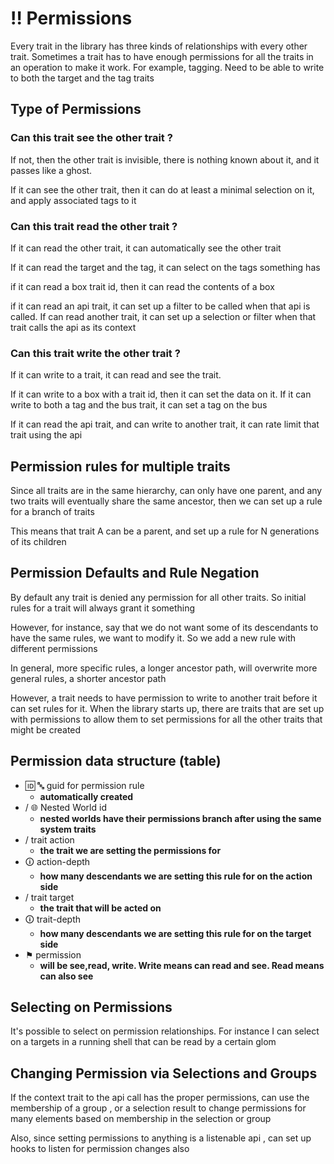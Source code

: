 # ‼ Permissions

Every trait in the library has three kinds of relationships with every other trait. Sometimes a trait has to have enough permissions for all the traits in an operation to make it work. For example, tagging. Need to be able to write to both the target and the tag traits


## Type of Permissions


### Can this trait see the other trait ?

If not, then the other trait is invisible, there is nothing known about it, and it passes like a ghost.

If it can see the other trait, then it can do at least a minimal selection on it, and apply associated tags to it


### Can this trait read the other trait ?

If it can read the other trait, it can automatically see the other trait

If it can read the target and the tag, it can select on the tags something has

if it can read a box trait id, then it can read the contents of a box

if it can read an api trait, it can set up a filter to be called when that api is called. If can read another trait, it can set up a selection or filter when that trait calls the api as its context


### Can this trait write the other trait ?

If it can write to a trait, it can read and see the trait.

If it can write to a box with a trait id, then it can set the data on it. If it can write to both a tag and the bus trait, it can set a tag on the bus

If it can read the api trait, and can write to another trait, it can rate limit that trait using the api


## Permission rules for multiple traits

Since all traits are in the same hierarchy, can only have one parent, and any two traits will eventually share the same ancestor, then we can set up a rule for a branch of traits

This means that trait A can be a parent, and set up a rule  for N generations of its children




## Permission Defaults and Rule Negation

By default any trait is denied any permission for all other traits. So initial rules for a trait will always grant it something

However, for instance, say that we do not want some of its descendants to have the same rules, we want to modify it. So we add a new rule with different permissions

In general, more specific rules, a longer ancestor path, will overwrite more general rules, a shorter ancestor path

However, a trait needs to have permission to write to another trait before it can set rules for it. When the library starts up, there are traits that are set up with permissions to allow them to set permissions for all the other traits that might be created


## Permission data structure (table)



*   🆔 🔤 guid for permission rule
    *   **automatically created**
*   / 🌐 Nested World id
    *   **nested worlds have their permissions branch after using the same system traits**
*   / trait action
    *   **the trait we are setting the permissions for**
*   🛈 action-depth
    *   **how many descendants we are setting this rule for on the action side**
*   / trait target
    *   **the trait that will be acted on**
*   🛈 trait-depth
    *   **how many descendants we are setting this rule for on the target side**
*   ⚑ permission
    *   **will be see,read, write. Write means can read and see. Read means can also see**


## Selecting on Permissions

It's possible to select on permission relationships. For instance I can select on a targets in a running shell that can be read by a certain glom




## Changing Permission via Selections and Groups

If the context trait to the api call has the proper permissions, can use the membership of a group , or a selection result to change permissions for many elements based on membership in the selection or group

Also, since setting permissions to anything is a listenable api , can set up hooks to listen for permission changes also
